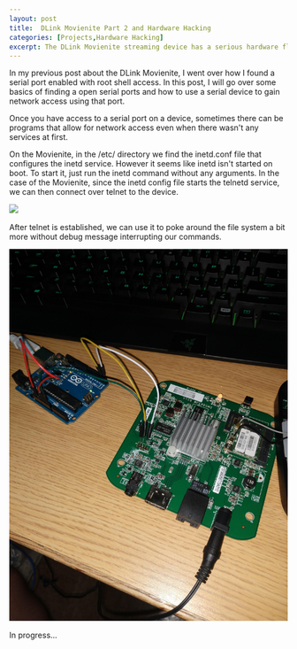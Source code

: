 ```yaml
---
layout: post
title:  DLink Movienite Part 2 and Hardware Hacking
categories: [Projects,Hardware Hacking]
excerpt: The DLink Movienite streaming device has a serious hardware flaw that is exploited easily for root level access.
---
```


In my previous post about the DLink Movienite, I went over how I found a serial port enabled with root shell access. In this post, I will go over some basics of finding a open serial ports and how to use a serial device to gain network access using that port.


Once you have access to a serial port on a device, sometimes there can be programs that allow for network access even when there wasn't any services at first.

On the Movienite, in the /etc/ directory we find the inetd.conf file that configures the inetd service. However it seems like inetd isn't started on boot. To start it, just run the inetd command without any arguments. In the case of the Movienite, since the inetd config file starts the telnetd service, we can then connect over telnet to the device.

![](/images/telnet-command.png)

After telnet is established, we can use it to poke around the file system a bit more without debug message interrupting our commands.

![](/images/dlink-movienite-2.jpg)

In progress...
